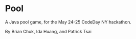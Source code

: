 Pool
=============
A Java pool game, for the May 24-25 CodeDay NY hackathon.

By Brian Chuk, Ida Huang, and Patrick Tsai